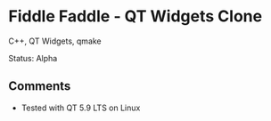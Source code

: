 # Fiddle Faddle - QT Widgets Clone

C++, QT Widgets, qmake

Status: Alpha

## Comments

- Tested with QT 5.9 LTS on Linux